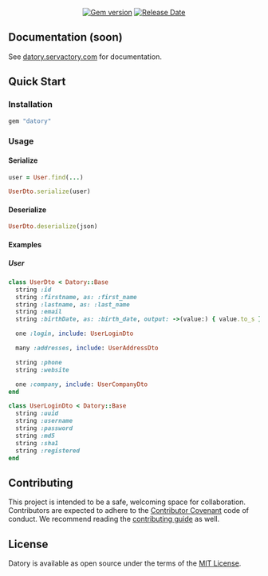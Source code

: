 <p align="center">
  <a href="https://rubygems.org/gems/datory"><img src="https://img.shields.io/gem/v/datory?logo=rubygems&logoColor=fff" alt="Gem version"></a>
  <a href="https://github.com/servactory/datory/releases"><img src="https://img.shields.io/github/release-date/servactory/datory" alt="Release Date"></a>
</p>

## Documentation (soon)

See [datory.servactory.com](https://datory.servactory.com) for documentation.

## Quick Start

### Installation

```ruby
gem "datory"
```

### Usage

#### Serialize

```ruby
user = User.find(...)

UserDto.serialize(user)
```

#### Deserialize

```ruby
UserDto.deserialize(json)
```

#### Examples

##### User

```ruby
class UserDto < Datory::Base
  string :id
  string :firstname, as: :first_name
  string :lastname, as: :last_name
  string :email
  string :birthDate, as: :birth_date, output: ->(value:) { value.to_s }

  one :login, include: UserLoginDto

  many :addresses, include: UserAddressDto

  string :phone
  string :website

  one :company, include: UserCompanyDto
end
```

```ruby
class UserLoginDto < Datory::Base
  string :uuid
  string :username
  string :password
  string :md5
  string :sha1
  string :registered
end
```

## Contributing

This project is intended to be a safe, welcoming space for collaboration. 
Contributors are expected to adhere to the [Contributor Covenant](http://contributor-covenant.org) code of conduct. 
We recommend reading the [contributing guide](./website/docs/CONTRIBUTING.md) as well.

## License

Datory is available as open source under the terms of the [MIT License](http://opensource.org/licenses/MIT).
